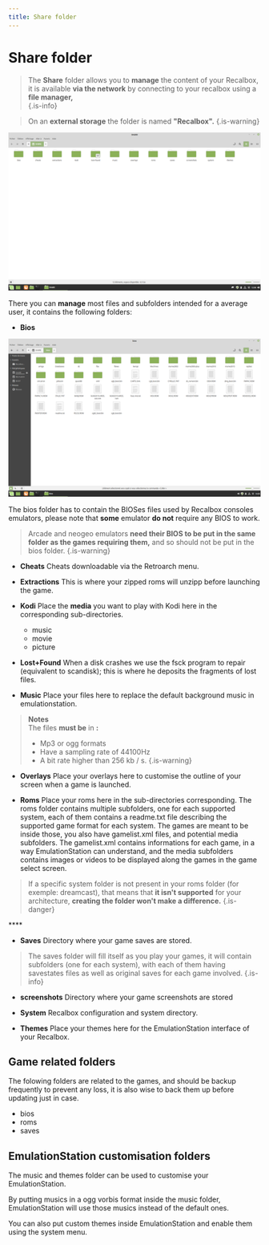 ```yaml
---
title: Share folder
---
```


# Share folder




>The **Share** folder allows you to **manage** the content of your Recalbox, it is available **via the network** by connecting to your recalbox using a **file manager,**  
{.is-info}


>On an **external storage** the folder is named **"Recalbox".**
{.is-warning}

![](./image%20%2822%29.png)

There you can **manage** most files and subfolders intended for a average user, it contains the following folders:

* **Bios**

![](./image%20%2838%29.png)

The bios folder has to contain the BIOSes files used by Recalbox consoles emulators, please note that **some** emulator **do not** require any BIOS to work.


>Arcade and neogeo emulators **need their BIOS to be put in the same folder as the games requiring them,** and so should not be put in the bios folder.
{.is-warning}

* **Cheats** Cheats downloadable via the Retroarch menu.



* **Extractions** This is where your zipped roms will unzipp before launching the game.



* **Kodi** Place the **media** you want to play with Kodi here in the corresponding sub-directories. 
  * music
  * movie
  * picture



* **Lost+Found** When a disk crashes we use the fsck program to repair \(equivalent to scandisk\); this is where he deposits the fragments of lost files.



* **Music** Place your files here to replace the default background music in emulationstation.


>**Notes**  
>The files **must be** in **:**
>
>* Mp3 or ogg formats
>* Have a sampling rate of 44100Hz 
>* A bit rate higher than 256 kb / s.
{.is-warning}



* **Overlays** Place your overlays here to customise the outline of your screen when a game is launched.



* **Roms** Place your roms here in the sub-directories corresponding.  The roms folder contains multiple subfolders, one for each supported system, each of them contains a readme.txt file describing the supported game format for each system.  The games are meant to be inside those, you also have gamelist.xml files, and potential media subfolders.   The gamelist.xml contains informations for each game, in a way EmulationStation can understand, and the media subfolders contains images or videos to be displayed along the games in the game select screen.


>If a specific system folder is not present in your roms folder \(for exemple: dreamcast\), that means that **it isn't supported** for your architecture, **creating the folder won't make a difference.**
{.is-danger}

\*\*\*\*

* **Saves** Directory where your game saves are stored.


>The saves folder will fill itself as you play your games, it will contain subfolders \(one for each system\), with each of them having savestates files as well as original saves for each game involved.
{.is-info}



* **screenshots** Directory where your game screenshots are stored



* **System** Recalbox configuration and system directory.



* **Themes** Place your themes here for the EmulationStation interface of your Recalbox.

## Game related folders

The folowing folders are related to the games, and should be backup frequently to prevent any loss, it is also wise to back them up before updating just in case.

* bios
* roms
* saves

## EmulationStation customisation folders

The music and themes folder can be used to customise your EmulationStation.

By putting musics in a ogg vorbis format inside the music folder, EmulationStation will use those musics instead of the default ones.

You can also put custom themes inside EmulationStation and enable them using the system menu.



